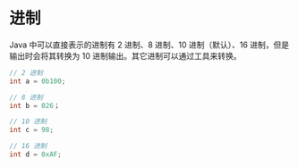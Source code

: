 # 进制
Java 中可以直接表示的进制有 2 进制、8 进制、10 进制（默认）、16 进制，但是输出时会将其转换为 10 进制输出。其它进制可以通过工具来转换。

```java
// 2 进制
int a = 0b100; 

// 8 进制
int b = 026；  

// 10 进制
int c = 98;    

// 16 进制
int d = 0xAF;  
```

